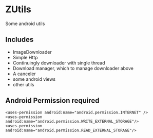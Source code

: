 ZUtils
======

Some android utils

Includes
--------
* ImageDownloader
* Simple Http
* Continuingly downloader with single thread
* Download manager, which to manage downloader above
* A canceler
* some android views
* other utils


Android Permission required
-------------------
    <uses-permission android:name="android.permission.INTERNET" />
    <uses-permission android:name="android.permission.WRITE_EXTERNAL_STORAGE"/>
    <uses-permission android:name="android.permission.READ_EXTERNAL_STORAGE"/>